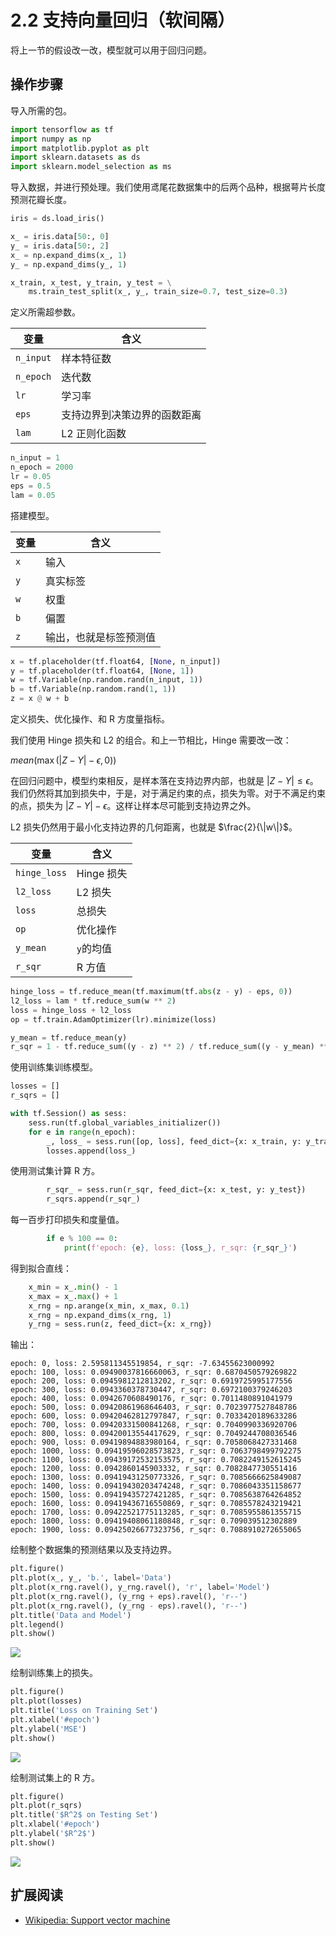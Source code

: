 # 2.2 支持向量回归（软间隔）

将上一节的假设改一改，模型就可以用于回归问题。

## 操作步骤

导入所需的包。

```py
import tensorflow as tf
import numpy as np
import matplotlib.pyplot as plt
import sklearn.datasets as ds
import sklearn.model_selection as ms
```

导入数据，并进行预处理。我们使用鸢尾花数据集中的后两个品种，根据萼片长度预测花瓣长度。

```py
iris = ds.load_iris()

x_ = iris.data[50:, 0]
y_ = iris.data[50:, 2]
x_ = np.expand_dims(x_, 1)
y_ = np.expand_dims(y_, 1)

x_train, x_test, y_train, y_test = \
    ms.train_test_split(x_, y_, train_size=0.7, test_size=0.3)
```

定义所需超参数。

| 变量 | 含义 |
| --- | --- |
| `n_input` | 样本特征数 |
| `n_epoch` | 迭代数 |
| `lr` | 学习率 |
| `eps` | 支持边界到决策边界的函数距离 |
| `lam` | L2 正则化函数 |

```py
n_input = 1
n_epoch = 2000
lr = 0.05
eps = 0.5
lam = 0.05
```

搭建模型。

| 变量 | 含义 |
| --- | --- |
| `x` | 输入 |
| `y` | 真实标签 |
| `w` | 权重 | 
| `b` | 偏置 |
| `z` | 输出，也就是标签预测值 |

```py
x = tf.placeholder(tf.float64, [None, n_input])
y = tf.placeholder(tf.float64, [None, 1])
w = tf.Variable(np.random.rand(n_input, 1))
b = tf.Variable(np.random.rand(1, 1))
z = x @ w + b
```

定义损失、优化操作、和 R 方度量指标。

我们使用 Hinge 损失和 L2 的组合。和上一节相比，Hinge 需要改一改：

$mean(\max(|Z - Y| - \epsilon, 0))$

在回归问题中，模型约束相反，是样本落在支持边界内部，也就是 $|Z - Y| \le \epsilon$。我们仍然将其加到损失中，于是，对于满足约束的点，损失为零。对于不满足约束的点，损失为 $|Z - Y| - \epsilon$。这样让样本尽可能到支持边界之外。

L2 损失仍然用于最小化支持边界的几何距离，也就是 $\frac{2}{\|w\|}$。

| 变量 | 含义 |
| --- | --- |
| `hinge_loss` | Hinge 损失 |
| `l2_loss` | L2 损失 |
| `loss` | 总损失 |
| `op` | 优化操作 |
| `y_mean` | `y`的均值 |
| `r_sqr` | R 方值 |

```py
hinge_loss = tf.reduce_mean(tf.maximum(tf.abs(z - y) - eps, 0))
l2_loss = lam * tf.reduce_sum(w ** 2)
loss = hinge_loss + l2_loss
op = tf.train.AdamOptimizer(lr).minimize(loss)

y_mean = tf.reduce_mean(y)
r_sqr = 1 - tf.reduce_sum((y - z) ** 2) / tf.reduce_sum((y - y_mean) ** 2)
```

使用训练集训练模型。

```py
losses = []
r_sqrs = []

with tf.Session() as sess:
    sess.run(tf.global_variables_initializer())
    for e in range(n_epoch):
        _, loss_ = sess.run([op, loss], feed_dict={x: x_train, y: y_train})
        losses.append(loss_)
```

使用测试集计算 R 方。

```py
        r_sqr_ = sess.run(r_sqr, feed_dict={x: x_test, y: y_test})
        r_sqrs.append(r_sqr_)
```

每一百步打印损失和度量值。

```py
        if e % 100 == 0:
            print(f'epoch: {e}, loss: {loss_}, r_sqr: {r_sqr_}')
```

得到拟合直线：

```py
    x_min = x_.min() - 1
    x_max = x_.max() + 1
    x_rng = np.arange(x_min, x_max, 0.1)
    x_rng = np.expand_dims(x_rng, 1)
    y_rng = sess.run(z, feed_dict={x: x_rng})
```

输出：

```
epoch: 0, loss: 2.595811345519854, r_sqr: -7.63455623000992
epoch: 100, loss: 0.09490037816660063, r_sqr: 0.6870450579269822
epoch: 200, loss: 0.0945981212813202, r_sqr: 0.6919725995177556
epoch: 300, loss: 0.0943360378730447, r_sqr: 0.6972100379246203
epoch: 400, loss: 0.0942670608490176, r_sqr: 0.7011480891041979
epoch: 500, loss: 0.09420861968646403, r_sqr: 0.7023977527848786
epoch: 600, loss: 0.09420462812797847, r_sqr: 0.7033420189633286
epoch: 700, loss: 0.09420331500841268, r_sqr: 0.7040990336920706
epoch: 800, loss: 0.09420013554417629, r_sqr: 0.7049244708036546
epoch: 900, loss: 0.09419894883980164, r_sqr: 0.7058068427331468
epoch: 1000, loss: 0.09419596028573823, r_sqr: 0.7063798499792275
epoch: 1100, loss: 0.09439172532153575, r_sqr: 0.7082249152615245
epoch: 1200, loss: 0.0942860145903332, r_sqr: 0.7082847730551416
epoch: 1300, loss: 0.09419431250773326, r_sqr: 0.7085666625849087
epoch: 1400, loss: 0.09419430203474248, r_sqr: 0.7086043351158677
epoch: 1500, loss: 0.09419435727421285, r_sqr: 0.7085638764264852
epoch: 1600, loss: 0.09419436716550869, r_sqr: 0.7085578243219421
epoch: 1700, loss: 0.09422521775113285, r_sqr: 0.7085955861355715
epoch: 1800, loss: 0.09419408061180848, r_sqr: 0.709039512302889
epoch: 1900, loss: 0.09425026677323756, r_sqr: 0.7088910272655065
```

绘制整个数据集的预测结果以及支持边界。

```py
plt.figure()
plt.plot(x_, y_, 'b.', label='Data')
plt.plot(x_rng.ravel(), y_rng.ravel(), 'r', label='Model')
plt.plot(x_rng.ravel(), (y_rng + eps).ravel(), 'r--')
plt.plot(x_rng.ravel(), (y_rng - eps).ravel(), 'r--')
plt.title('Data and Model')
plt.legend()
plt.show()
```

![](../img/2-2-1.png)

绘制训练集上的损失。

```py
plt.figure()
plt.plot(losses)
plt.title('Loss on Training Set')
plt.xlabel('#epoch')
plt.ylabel('MSE')
plt.show()
```

![](../img/2-2-2.png)

绘制测试集上的 R 方。

```py
plt.figure()
plt.plot(r_sqrs)
plt.title('$R^2$ on Testing Set')
plt.xlabel('#epoch')
plt.ylabel('$R^2$')
plt.show()
```

![](../img/2-2-3.png)

## 扩展阅读

+   [Wikipedia: Support vector machine](https://en.wikipedia.org/wiki/Support_vector_machine)
